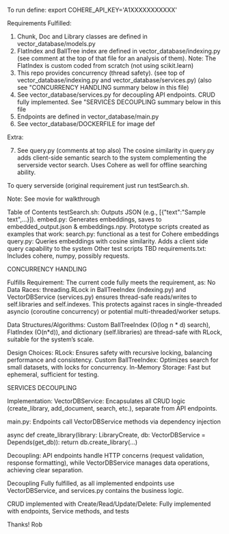 To run define: export COHERE_API_KEY='A1XXXXXXXXXXX'

Requirements Fulfilled:

1. Chunk, Doc and Library classes are defined in vector_database/models.py
2. FlatIndex and BallTree index are defined in vector_database/indexing.py
   (see comment at the top of that file for an analysis of them).
   Note: The FlatIndex is custom coded from scratch (not using scikit.learn)
3. This repo provides concurrency (thread safety).
   (see top of vector_database/indexing.py and vector_database/services.py)
   (also see "CONCURRENCY HANDLING summary below in this file)
4. See vector_database/services.py for decoupling API endpoints.
   CRUD fully implemented. See "SERVICES DECOUPLING summary below in this file
5. Endpoints are defined in vector_database/main.py
6. See vector_database/DOCKERFILE for image def

Extra:

7. See query.py (comments at top also)
The cosine similarity in query.py adds client-side semantic search to the system complementing the serverside vector search. Uses Cohere as well for offline searching ability.

To query serverside (original requirement just run testSearch.sh.

Note: See movie for walkthrough

Table of Contents
testSearch.sh: Outputs JSON (e.g., [{"text":"Sample text",...}]).
embed.py: Generates embeddings, saves to embedded_output.json & embeddings.npy.
Prototype scripts created as examples that work:
search.py: functional as a test for Cohere embeddings
query.py: Queries embeddings with cosine similarity. Adds a client side query capability to the system
Other test scripts TBD
requirements.txt: Includes cohere, numpy, possibly requests.

CONCURRENCY HANDLING

Fulfills Requirement: The current code fully meets the requirement, as:
No Data Races: threading.RLock in BallTreeIndex (indexing.py) and VectorDBService (services.py) ensures thread-safe reads/writes to self.libraries and self.indexes. This protects against races in single-threaded asyncio (coroutine concurrency) or potential multi-threaded/worker setups.

Data Structures/Algorithms: Custom BallTreeIndex (O(log n * d) search), FlatIndex (O(n*d)), and dictionary (self.libraries) are thread-safe with RLock, suitable for the system’s scale.

Design Choices:
RLock: Ensures safety with recursive locking, balancing performance and consistency.
Custom BallTreeIndex: Optimizes search for small datasets, with locks for concurrency.
In-Memory Storage: Fast but ephemeral, sufficient for testing.

SERVICES DECOUPLING

Implementation:
VectorDBService: Encapsulates all CRUD logic (create_library, add_document, search, etc.), separate from API endpoints.

main.py: Endpoints call VectorDBService methods via dependency injection

async def create_library(library: LibraryCreate, db: VectorDBService = Depends(get_db)): return db.create_library(...)

Decoupling: API endpoints handle HTTP concerns (request validation, response formatting), while VectorDBService manages data operations, achieving clear separation.

Decoupling Fully fulfilled, as all implemented endpoints use VectorDBService, and services.py contains the business logic.

CRUD implemented with Create/Read/Update/Delete: Fully implemented with endpoints, Service methods, and tests

Thanks!
Rob

